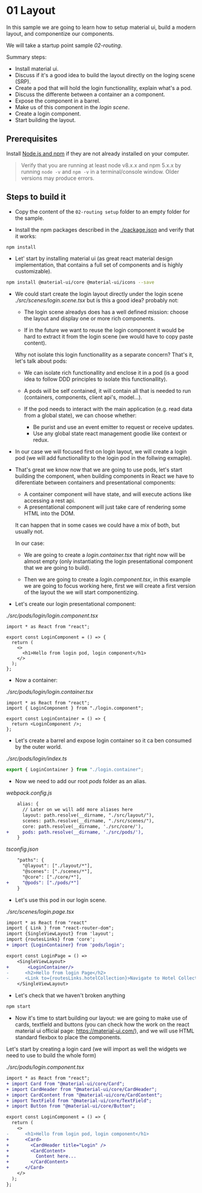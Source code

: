# 01 Layout

In this sample we are going to learn how to setup material ui, build a modern layout,
and componentize our components.

We will take a startup point sample _02-routing_.

Summary steps:

- Install material ui.
- Discuss if it's a good idea to build the layout directly on the loging scene (SRP).
- Create a pod that will hold the login functionallity, explain what's a pod.
- Discuss the differente between a container an a component.
- Expose the component in a barrel.
- Make us of this component in the _login scene_.
- Create a login component.
- Start building the layout.

## Prerequisites

Install [Node.js and npm](https://nodejs.org/en/) if they are not already installed on your computer.

> Verify that you are running at least node v8.x.x and npm 5.x.x by running `node -v` and `npm -v`
> in a terminal/console window. Older versions may produce errors.

## Steps to build it

- Copy the content of the `02-routing setup` folder to an empty folder for the sample.

- Install the npm packages described in the [./package.json](./package.json) and verify that it works:

```bash
npm install
```

- Let' start by installing material ui (as great react material design implementation, that contains a full set of components and is highly customizable).

```bash
npm install @material-ui/core @material-ui/icons --save
```

- We could start create the login layout directly under the login scene
  _./src/scenes/login.scene.tsx_ but is this a good idea? probably not:

  - The login scene alreadys does has a well defined mission: choose the layout and
    display one or more rich components.

  - If in the future we want to reuse the login component it would be hard to extract it
    from the login scene (we would have to copy paste content).

  Why not isolate this login functionallity as a separate concern? That's it, let's talk about pods:

  - We can isolate rich functionallity and enclose it in a pod (is a good idea to follow DDD
    principles to isolate this functionallity).
  - A pods will be self contained, it will contain all that is needed to run (containers,
    components, client api's, model...).
  - If the pod needs to interact with the main application (e.g. read data from a global state),
    we can choose whether:

    - Be purist and use an event emitter to request or receive updates.
    - Use any global state react management goodie like context or redux.

* In our case we will focused first on login layout, we will create a login pod
  (we will add functionallity to the login pod in the follwing exmaple).

* That's great we know now that we are going to use pods, let's start building the component,
  when building components in React we have to diferentiate between containers and presentational
  components:

  - A container component will have state, and will execute actions like accessing a rest api.
  - A presentational component will just take care of rendering some HTML into the DOM.

  It can happen that in some cases we could have a mix of both, but usually not.

  In our case:

  - We are going to create a _login.container.tsx_ that right now will be almost
    empty (only instantiating the login presentational component that we are going to build).

  - Then we are going to create a _login.component.tsx_, in this example we are going to focus working here, first we will create a first version of the layout the we will start componentizing.

- Let's create our login presentational component:

_./src/pods/login/login.component.tsx_

```tsx
import * as React from "react";

export const LoginComponent = () => {
  return (
    <>
      <h1>Hello from login pod, login component</h1>
    </>
  );
};
```

- Now a container:

_./src/pods/login/login.container.tsx_

```tsx
import * as React from "react";
import { LoginComponent } from "./login.component";

export const LoginContainer = () => {
  return <LoginComponent />;
};
```

- Let's create a barrel and expose login container so it ca ben consumed by the outer world.

_./src/pods/login/index.ts_

```typescript
export { LoginContainer } from "./login.container";
```

- Now we need to add our root _pods_ folder as an alias.

_webpack.config.js_

```diff
    alias: {
      // Later on we will add more aliases here
      layout: path.resolve(__dirname, "./src/layout/"),
      scenes: path.resolve(__dirname, "./src/scenes/"),
      core: path.resolve(__dirname, './src/core/'),
+     pods: path.resolve(__dirname, './src/pods/'),
    }
```

_tsconfig.json_

```diff
    "paths": {
      "@layout": ["./layout/*"],
      "@scenes": ["./scenes/*"],
      "@core": ["./core/*"],
+     "@pods": ["./pods/*"]
    }
```

- Let's use this pod in our login scene.

_./src/scenes/login.page.tsx_

```diff
import * as React from "react"
import { Link } from "react-router-dom";
import {SingleViewLayout} from 'layout';
import {routesLinks} from 'core';
+ import {LoginContainer} from 'pods/login';

export const LoginPage = () =>
    <SingleViewLayout>
+       <LoginContainer/>
-      <h2>Hello from login Page</h2>
-      <Link to={routesLinks.hotelCollection}>Navigate to Hotel Collection</Link>
    </SingleViewLayout>

```

- Let's check that we haven't broken anything

```bash
npm start
```

- Now it's time to start building our layout: we are going to make use of cards,
  textfield and buttons (you can check how the work on the react material ui official
  page: https://material-ui.com/), and we will use HTML standard flexbox to place
  the components.

Let's start by creating a login card (we will import as well the widgets we need to
use to build the whole form)

_./src/pods/login.component.tsx_

```diff
import * as React from "react";
+ import Card from "@material-ui/core/Card";
+ import CardHeader from "@material-ui/core/CardHeader";
+ import CardContent from "@material-ui/core/CardContent";
+ import TextField from "@material-ui/core/TextField";
+ import Button from "@material-ui/core/Button";

export const LoginComponent = () => {
  return (
    <>
-      <h1>Hello from login pod, login component</h1>
+      <Card>
+        <CardHeader title="Login" />
+        <CardContent>
+          Content here...
+        </CardContent>
+      </Card>
    </>
  );
};
```
